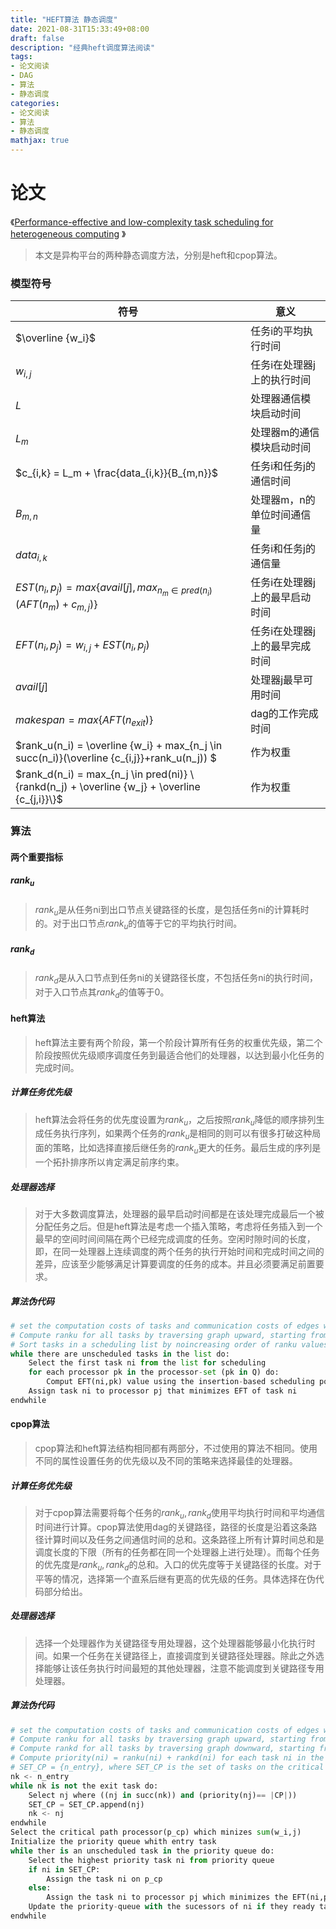 ```yaml
---
title: "HEFT算法 静态调度"
date: 2021-08-31T15:33:49+08:00
draft: false
description: "经典heft调度算法阅读"
tags:
- 论文阅读
- DAG
- 算法
- 静态调度
categories:
- 论文阅读
- 算法
- 静态调度
mathjax: true
---
```


# 论文

《[Performance-effective and low-complexity task scheduling for heterogeneous computing](http://ieeexplore.ieee.org/xpls/abs_all.jsp?arnumber=993206) 》

> 本文是异构平台的两种静态调度方法，分别是heft和cpop算法。

### 模型符号

| 符号                                                         | 意义                           |
| ------------------------------------------------------------ | ------------------------------ |
| $\overline {w_i}$                                            | 任务i的平均执行时间            |
| $w_{i,j}$                                                    | 任务i在处理器j上的执行时间     |
| $L$                                                          | 处理器通信模块启动时间         |
| $L_m$                                                        | 处理器m的通信模块启动时间      |
| $c_{i,k} = L_m + \frac{data_{i,k}}{B_{m,n}}$                 | 任务i和任务j的通信时间         |
| $B_{m,n}$                                                    | 处理器m，n的单位时间通信量     |
| $data_{i,k}$                                                 | 任务i和任务j的通信量           |
| $EST(n_i,p_j) = max\{avail[j], max_{n_m\in pred(n_i)} (AFT(n_m)+c_{m,j})\}$ | 任务i在处理器j上的最早启动时间 |
| $EFT(n_i,p_j) = w_{i,j} + EST(n_i,p_j)$                      | 任务i在处理器j上的最早完成时间 |
| $avail[j]$                                                   | 处理器j最早可用时间            |
| $makespan = max\{AFT(n_{exit})\}$                            | dag的工作完成时间              |
| $rank_u(n_i) = \overline {w_i} + max_{n_j \in succ(n_i)}(\overline {c_{i,j}}+rank_u(n_j)) $ | 作为权重                       |
| $rank_d(n_i) = max_{n_j \in pred(ni)} \{rankd(n_j) + \overline {w_j} + \overline {c_{j,i}}\}$ | 作为权重                       |

### 算法

#### 两个重要指标

##### $rank_{u}$

> $rank_{u}$是从任务ni到出口节点关键路径的长度，是包括任务ni的计算耗时的。对于出口节点$rank_{u}$的值等于它的平均执行时间。

##### $rank_{d}$

> $rank_{d}$是从入口节点到任务ni的关键路径长度，不包括任务ni的执行时间，对于入口节点其$rank_{d}$的值等于0。

#### heft算法

> heft算法主要有两个阶段，第一个阶段计算所有任务的权重优先级，第二个阶段按照优先级顺序调度任务到最适合他们的处理器，以达到最小化任务的完成时间。

##### 计算任务优先级

> heft算法会将任务的优先度设置为$rank_u$，之后按照$rank_u$降低的顺序排列生成任务执行序列，如果两个任务的$rank_u$是相同的则可以有很多打破这种局面的策略，比如选择直接后继任务的$rank_u$更大的任务。最后生成的序列是一个拓扑排序所以肯定满足前序约束。

##### 处理器选择

> 对于大多数调度算法，处理器的最早启动时间都是在该处理完成最后一个被分配任务之后。但是heft算法是考虑一个插入策略，考虑将任务插入到一个最早的空间时间间隔在两个已经完成调度的任务。空闲时隙时间的长度，即，在同一处理器上连续调度的两个任务的执行开始时间和完成时间之间的差异，应该至少能够满足计算要调度的任务的成本。并且必须要满足前置要求。

##### 算法伪代码

```python
# set the computation costs of tasks and communication costs of edges with mean values
# Compute ranku for all tasks by traversing graph upward, starting from the exit task
# Sort tasks in a scheduling list by noincreasing order of ranku values
while there are unscheduled tasks in the list do:
    Select the first task ni from the list for scheduling
    for each processor pk in the processor-set (pk in Q) do:
        Comput EFT(ni,pk) value using the insertion-based scheduling policy
    Assign task ni to processor pj that minimizes EFT of task ni
endwhile
```

#### cpop算法

>cpop算法和heft算法结构相同都有两部分，不过使用的算法不相同。使用不同的属性设置任务的优先级以及不同的策略来选择最佳的处理器。

##### 计算任务优先级

> 对于cpop算法需要将每个任务的$rank_u,rank_d$使用平均执行时间和平均通信时间进行计算。cpop算法使用dag的关键路径，路径的长度是沿着这条路径计算时间以及任务之间通信时间的总和。这条路径上所有计算时间总和是调度长度的下限（所有的任务都在同一个处理器上进行处理）。而每个任务的优先度是$rank_u,rank_d$的总和。入口的优先度等于关键路径的长度。对于平等的情况，选择第一个直系后继有更高的优先级的任务。具体选择在伪代码部分给出。

##### 处理器选择

> 选择一个处理器作为关键路径专用处理器，这个处理器能够最小化执行时间。如果一个任务在关键路径上，直接调度到关键路径处理器。除此之外选择能够让该任务执行时间最短的其他处理器，注意不能调度到关键路径专用处理器。

##### 算法伪代码

```python
# set the computation costs of tasks and communication costs of edges with mean values
# Compute ranku for all tasks by traversing graph upward, starting from the exit task
# Compute rankd for all tasks by traversing graph downward, starting from the entry task
# Compute priority(ni) = ranku(ni) + rankd(ni) for each task ni in the graph
# SET_CP = {n_entry}, where SET_CP is the set of tasks on the critical path
nk <- n_entry
while nk is not the exit task do:
    Select nj where ((nj in succ(nk)) and (priority(nj)== |CP|))
    SET_CP = SET_CP.append(nj)
    nk <- nj
endwhile
Select the critical path processor(p_cp) which minizes sum(w_i,j)
Initialize the priority queue whith entry task
while ther is an unscheduled task in the priority queue do:
    Select the highest priority task ni from priority queue
    if ni in SET_CP:
        Assign the task ni on p_cp
    else:
        Assign the task ni to processor pj which minimizes the EFT(ni,pj)
    Update the priority-queue with the sucessors of ni if they ready tasks
endwhile
```

